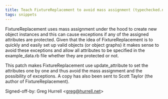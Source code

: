 ```yaml
---
title: Teach FixtureReplacement to avoid mass assignment (typechecked.net, 80cf713)
tags: snippets
---
```


FixtureReplacement uses mass assignment under the hood to create new object instances and this can cause exceptions if any of the assigned attributes are protected. Given that the idea of FixtureReplacement is to quickly and easily set up valid objects (or object graphs) it makes sense to avoid these exceptions and allow all attributes to be specified in the example_data.rb file whether they are protected or not.

This patch makes FixtureReplacement use update_attribute to set the attributes one by one and thus avoid the mass assignment and the possibility of exceptions. A copy has also been sent to Scott Taylor (the author of FixtureReplacement).

Signed-off-by: Greg Hurrell &lt;greg@hurrell.net&gt;
